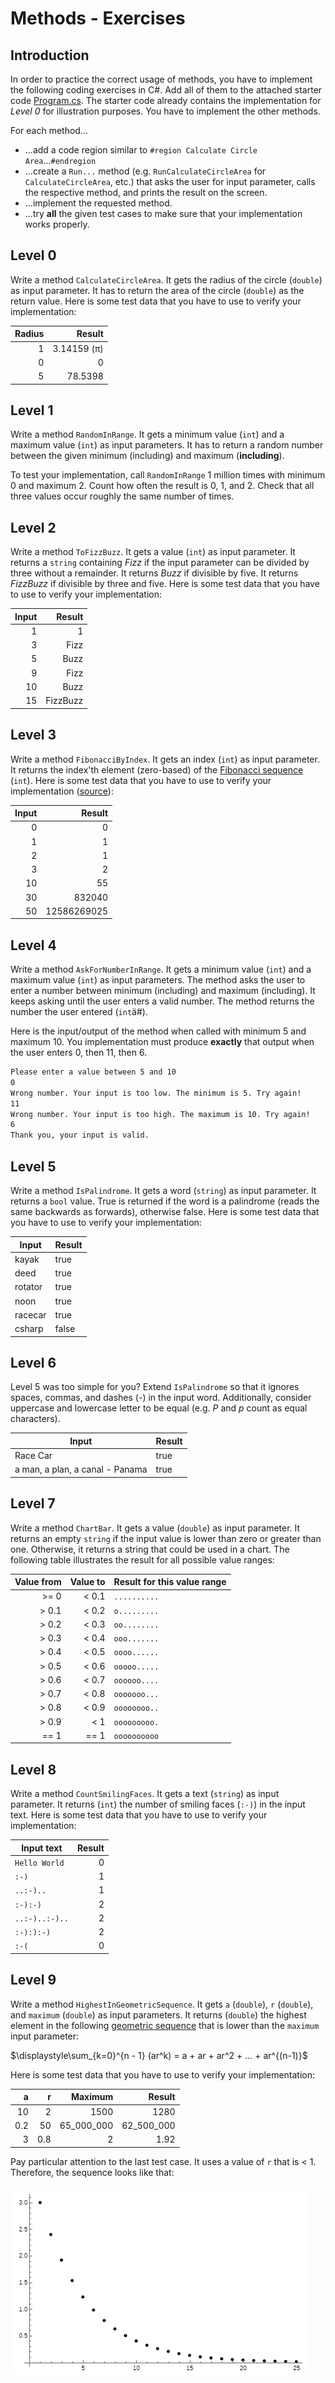 # Methods - Exercises

## Introduction

In order to practice the correct usage of methods, you have to implement the following coding exercises in C#. Add all of them to the attached starter code [Program.cs](Program.cs). The starter code already contains the implementation for *Level 0* for illustration purposes. You have to implement the other methods.

For each method...

* ...add a code region similar to `#region Calculate Circle Area`...`#endregion`
* ...create a `Run...` method (e.g. `RunCalculateCircleArea` for `CalculateCircleArea`, etc.) that asks the user for input parameter, calls the respective method, and prints the result on the screen.
* ...implement the requested method.
* ...try **all** the given test cases to make sure that your implementation works properly.

## Level 0

Write a method `CalculateCircleArea`. It gets the radius of the circle (`double`) as input parameter. It has to return the area of the circle (`double`) as the return value. Here is some test data that you have to use to verify your implementation:

| Radius |      Result |
| -----: | ----------: |
|      1 | 3.14159 (π) |
|      0 |           0 |
|      5 |     78.5398 |

## Level 1

Write a method `RandomInRange`. It gets a minimum value (`int`) and a maximum value (`int`) as input parameters. It has to return a random number between the given minimum (including) and maximum (**including**).

To test your implementation, call `RandomInRange` 1 million times with minimum 0 and maximum 2. Count how often the result is 0, 1, and 2. Check that all three values occur roughly the same number of times.

## Level 2

Write a method `ToFizzBuzz`. It gets a value (`int`) as input parameter. It returns a `string` containing *Fizz* if the input parameter can be divided by three without a remainder. It returns *Buzz* if divisible by five. It returns *FizzBuzz* if divisible by three and five. Here is some test data that you have to use to verify your implementation:

| Input |   Result |
| ----: | -------: |
|     1 |        1 |
|     3 |     Fizz |
|     5 |     Buzz |
|     9 |     Fizz |
|    10 |     Buzz |
|    15 | FizzBuzz |

## Level 3

Write a method `FibonacciByIndex`. It gets an index (`int`) as input parameter. It returns the index'th element (zero-based) of the [Fibonacci sequence](https://en.wikipedia.org/wiki/Fibonacci_number) (`int`). Here is some test data that you have to use to verify your implementation ([source](https://planetmath.org/listoffibonaccinumbers)):

| Input |      Result |
| ----: | ----------: |
|     0 |           0 |
|     1 |           1 |
|     2 |           1 |
|     3 |           2 |
|    10 |          55 |
|    30 |      832040 |
|    50 | 12586269025 |

## Level 4

Write a method `AskForNumberInRange`. It gets a minimum value (`int`) and a maximum value (`int`) as input parameters. The method asks the user to enter a number between minimum (including) and maximum (including). It keeps asking until the user enters a valid number. The method returns the number the user entered (`int`ä#).

Here is the input/output of the method when called with minimum 5 and maximum 10. You implementation must produce **exactly** that output when the user enters 0, then 11, then 6.

```txt
Please enter a value between 5 and 10
0
Wrong number. Your input is too low. The minimum is 5. Try again!
11
Wrong number. Your input is too high. The maximum is 10. Try again!
6
Thank you, your input is valid.
```

## Level 5

Write a method `IsPalindrome`. It gets a word (`string`) as input parameter. It returns a `bool` value. True is returned if the word is a palindrome (reads the same backwards as forwards), otherwise false. Here is some test data that you have to use to verify your implementation:

| Input   | Result |
| ------- | ------ |
| kayak   | true   |
| deed    | true   |
| rotator | true   |
| noon    | true   |
| racecar | true   |
| csharp  | false  |

## Level 6

Level 5 was too simple for you? Extend `IsPalindrome` so that it ignores spaces, commas, and dashes (*-*) in the input word. Additionally, consider uppercase and lowercase letter to be equal (e.g. *P* and *p* count as equal characters).

| Input                           | Result |
| ------------------------------- | ------ |
| Race Car                        | true   |
| a man, a plan, a canal - Panama | true   |

## Level 7

Write a method `ChartBar`. It gets a value (`double`) as input parameter. It returns an empty `string` if the input value is lower than zero or greater than one. Otherwise, it returns a string that could be used in a chart. The following table illustrates the result for all possible value ranges:

| Value from | Value to | Result for this value range |
| ---------: | -------: | --------------------------- |
|       >= 0 |    < 0.1 | `..........`                |
|      > 0.1 |    < 0.2 | `o.........`                |
|      > 0.2 |    < 0.3 | `oo........`                |
|      > 0.3 |    < 0.4 | `ooo.......`                |
|      > 0.4 |    < 0.5 | `oooo......`                |
|      > 0.5 |    < 0.6 | `ooooo.....`                |
|      > 0.6 |    < 0.7 | `oooooo....`                |
|      > 0.7 |    < 0.8 | `ooooooo...`                |
|      > 0.8 |    < 0.9 | `oooooooo..`                |
|      > 0.9 |      < 1 | `ooooooooo.`                |
|       == 1 |     == 1 | `oooooooooo`                |

## Level 8

Write a method `CountSmilingFaces`. It gets a text (`string`) as input parameter. It returns (`int`) the number of smiling faces (`:-)`) in the input text. Here is some test data that you have to use to verify your implementation:

| Input text     | Result |
| -------------- | -----: |
| `Hello World`  |      0 |
| `:-)`          |      1 |
| `..:-)..`      |      1 |
| `:-):-)`       |      2 |
| `..:-)..:-)..` |      2 |
| `:-):):-)`     |      2 |
| `:-(`          |      0 |

## Level 9

Write a method `HighestInGeometricSequence`. It gets `a` (`double`), `r` (`double`), and `maximum` (`double`) as input parameters. It returns (`double`) the highest element in the following [geometric sequence](https://www.mathsisfun.com/algebra/sequences-sums-geometric.html) that is lower than the `maximum` input parameter:

$\displaystyle\sum_{k=0}^{n - 1} (ar^k) = a + ar + ar^2 + ... + ar^{(n-1)}$

Here is some test data that you have to use to verify your implementation:

|    a |    r |    Maximum |     Result |
| ---: | ---: | ---------: | ---------: |
|   10 |    2 |       1500 |       1280 |
|  0.2 |   50 | 65_000_000 | 62_500_000 |
|    3 |  0.8 |          2 |       1.92 |

Pay particular attention to the last test case. It uses a value of `r` that is &lt; 1. Therefore, the sequence looks like that:

![Geometric sequence](geometric-sequence.png)
